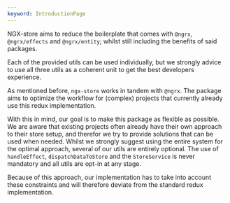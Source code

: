 ```yaml
---
keyword: IntroductionPage
---
```


NGX-store aims to reduce the boilerplate that comes with `@ngrx`, `@ngrx/effects` and `@ngrx/entity`; whilst still including the benefits of said packages.

Each of the provided utils can be used individually, but we strongly advice to use all three utils as a coherent unit to get the best developers experience.

As mentioned before, `ngx-store` works in tandem with `@ngrx`. The package aims to optimize the workflow for (complex) projects that currently already use this redux implementation.

With this in mind, our goal is to make this package as flexible as possible. We are aware that existing projects often already have their own approach to their store setup, and therefor we try to provide solutions that can be used when needed. Whilst we strongly suggest using the entire system for the optimal approach, several of our utils are entirely optional. The use of `handleEffect`, `dispatchDataToStore` and the `StoreService` is never mandatory and all utils are opt-in at any stage.

Because of this approach, our implementation has to take into account these constraints and will therefore deviate from the standard redux implementation.
